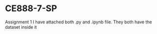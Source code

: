 # CE888-7-SP
Assignment 1
I have attached both .py and .ipynb file. 
They both have the dataset inside it
